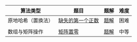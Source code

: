| 算法类型           | 题目                                                         | 题解                                                         | 难度 |
| ------------------ | ------------------------------------------------------------ | ------------------------------------------------------------ | ---- |
| 原地哈希（置换法） | [缺失的第一个正数](https://leetcode.cn/problems/first-missing-positive/solutions/?envType=study-plan-v2&envId=top-100-liked) | [题解](https://github.com/CoderLi530/Personal-practice-problem-/tree/main/%E6%95%B0%E7%BB%84/%E7%BC%BA%E5%A4%B1%E7%9A%84%E7%AC%AC%E4%B8%80%E4%B8%AA%E6%AD%A3%E6%95%B0) | 困难 |
|                    |                                                              |                                                              |      |
| 数组与矩阵操作     | [矩阵置零](https://leetcode.cn/problems/set-matrix-zeroes/?envType=study-plan-v2&envId=top-100-liked) | [题解](https://github.com/CoderLi530/Personal-practice-problem-/tree/main/%E6%95%B0%E7%BB%84/%E7%9F%A9%E9%98%B5%E7%BD%AE%E9%9B%B6) | 中等 |

